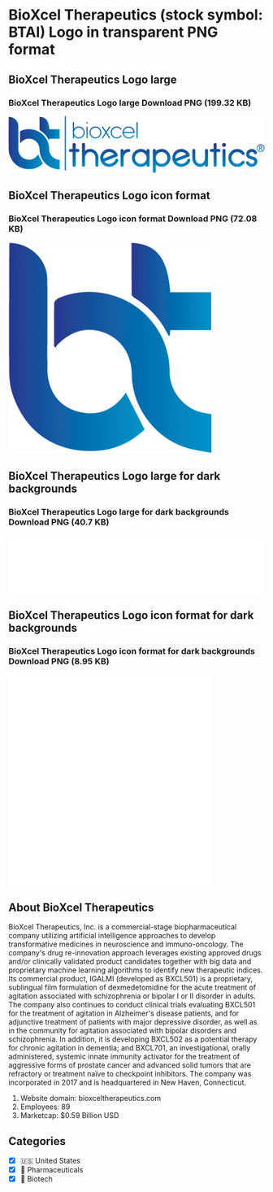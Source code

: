 # BioXcel Therapeutics (stock symbol: BTAI) Logo in transparent PNG format

## BioXcel Therapeutics Logo large

### BioXcel Therapeutics Logo large Download PNG (199.32 KB)

![BioXcel Therapeutics Logo large Download PNG (199.32 KB)](/img/orig/BTAI_BIG-03279131.png)

## BioXcel Therapeutics Logo icon format

### BioXcel Therapeutics Logo icon format Download PNG (72.08 KB)

![BioXcel Therapeutics Logo icon format Download PNG (72.08 KB)](/img/orig/BTAI-85d8ca14.png)

## BioXcel Therapeutics Logo large for dark backgrounds

### BioXcel Therapeutics Logo large for dark backgrounds Download PNG (40.7 KB)

![BioXcel Therapeutics Logo large for dark backgrounds Download PNG (40.7 KB)](/img/orig/BTAI_BIG.D-a84a510c.png)

## BioXcel Therapeutics Logo icon format for dark backgrounds

### BioXcel Therapeutics Logo icon format for dark backgrounds Download PNG (8.95 KB)

![BioXcel Therapeutics Logo icon format for dark backgrounds Download PNG (8.95 KB)](/img/orig/BTAI.D-4321692b.png)

## About BioXcel Therapeutics

BioXcel Therapeutics, Inc. is a commercial-stage biopharmaceutical company utilizing artificial intelligence approaches to develop transformative medicines in neuroscience and immuno-oncology. The company's drug re-innovation approach leverages existing approved drugs and/or clinically validated product candidates together with big data and proprietary machine learning algorithms to identify new therapeutic indices. Its commercial product, IGALMI (developed as BXCL501) is a proprietary, sublingual film formulation of dexmedetomidine for the acute treatment of agitation associated with schizophrenia or bipolar I or II disorder in adults. The company also continues to conduct clinical trials evaluating BXCL501 for the treatment of agitation in Alzheimer's disease patients, and for adjunctive treatment of patients with major depressive disorder, as well as in the community for agitation associated with bipolar disorders and schizophrenia. In addition, it is developing BXCL502 as a potential therapy for chronic agitation in dementia; and BXCL701, an investigational, orally administered, systemic innate immunity activator for the treatment of aggressive forms of prostate cancer and advanced solid tumors that are refractory or treatment naïve to checkpoint inhibitors. The company was incorporated in 2017 and is headquartered in New Haven, Connecticut.

1. Website domain: bioxceltherapeutics.com
2. Employees: 89
3. Marketcap: $0.59 Billion USD


## Categories
- [x] 🇺🇸 United States
- [x] 💊 Pharmaceuticals
- [x] 🧬 Biotech
